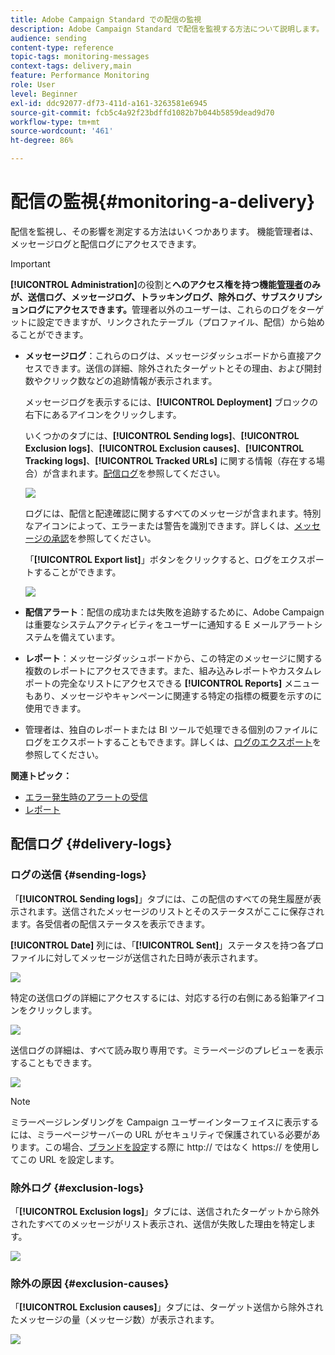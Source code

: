 ```yaml
---
title: Adobe Campaign Standard での配信の監視
description: Adobe Campaign Standard で配信を監視する方法について説明します。
audience: sending
content-type: reference
topic-tags: monitoring-messages
context-tags: delivery,main
feature: Performance Monitoring
role: User
level: Beginner
exl-id: ddc92077-df73-411d-a161-3263581e6945
source-git-commit: fcb5c4a92f23bdffd1082b7b044b5859dead9d70
workflow-type: tm+mt
source-wordcount: '461'
ht-degree: 86%

---
```


# 配信の監視{#monitoring-a-delivery}

配信を監視し、その影響を測定する方法はいくつかあります。 機能管理者は、メッセージログと配信ログにアクセスできます。

>[!IMPORTANT]
>
>**[!UICONTROL Administration]**&#x200B;の役割と&#x200B;**へのアクセス権を持つ機能[管理者](../../administration/using/users-management.md#functional-administrators)のみが、送信ログ、メッセージログ、トラッキングログ、除外ログ、サブスクリプションログにアクセスできます。**&#x200B;管理者以外のユーザーは、これらのログをターゲットに設定できますが、リンクされたテーブル（プロファイル、配信）から始めることができます。

* **メッセージログ**：これらのログは、メッセージダッシュボードから直接アクセスできます。送信の詳細、除外されたターゲットとその理由、および開封数やクリック数などの追跡情報が表示されます。

   メッセージログを表示するには、**[!UICONTROL Deployment]** ブロックの右下にあるアイコンをクリックします。

   いくつかのタブには、**[!UICONTROL Sending logs]**、**[!UICONTROL Exclusion logs]**、**[!UICONTROL Exclusion causes]**、**[!UICONTROL Tracking logs]**、**[!UICONTROL Tracked URLs]** に関する情報（存在する場合）が含まれます。[配信ログ](#delivery-logs)を参照してください。

   ![](assets/sending_delivery1.png)

   ログには、配信と配達確認に関するすべてのメッセージが含まれます。特別なアイコンによって、エラーまたは警告を識別できます。詳しくは、[メッセージの承認](../../sending/using/previewing-messages.md)を参照してください。

   「**[!UICONTROL Export list]**」ボタンをクリックすると、ログをエクスポートすることができます。

   ![](assets/sending_delivery2.png)

* **配信アラート**：配信の成功または失敗を追跡するために、Adobe Campaign は重要なシステムアクティビティをユーザーに通知する E メールアラートシステムを備えています。
* **レポート**：メッセージダッシュボードから、この特定のメッセージに関する複数のレポートにアクセスできます。また、組み込みレポートやカスタムレポートの完全なリストにアクセスできる **[!UICONTROL Reports]** メニューもあり、メッセージやキャンペーンに関連する特定の指標の概要を示すのに使用できます。
* 管理者は、独自のレポートまたは BI ツールで処理できる個別のファイルにログをエクスポートすることもできます。詳しくは、[ログのエクスポート](../../automating/using/exporting-logs.md)を参照してください。

**関連トピック：**

* [エラー発生時のアラートの受信](../../sending/using/receiving-alerts-when-failures-happen.md)
* [レポート](../../reporting/using/about-dynamic-reports.md)

## 配信ログ {#delivery-logs}

### ログの送信 {#sending-logs}

「**[!UICONTROL Sending logs]**」タブには、この配信のすべての発生履歴が表示されます。送信されたメッセージのリストとそのステータスがここに保存されます。各受信者の配信ステータスを表示できます。

**[!UICONTROL Date]** 列には、「**[!UICONTROL Sent]**」ステータスを持つ各プロファイルに対してメッセージが送信された日時が表示されます。

![](assets/sending_delivery3.png)

特定の送信ログの詳細にアクセスするには、対応する行の右側にある鉛筆アイコンをクリックします。

![](assets/sending_access-sending-log.png)

送信ログの詳細は、すべて読み取り専用です。ミラーページのプレビューを表示することもできます。

![](assets/sending_sending-log.png)

>[!NOTE]
>
>ミラーページレンダリングを Campaign ユーザーインターフェイスに表示するには、ミラーページサーバーの URL がセキュリティで保護されている必要があります。この場合、[ブランドを設定](../../administration/using/branding.md#configuring-and-using-brands)する際に http:// ではなく https:// を使用してこの URL を設定します。

### 除外ログ {#exclusion-logs}

「**[!UICONTROL Exclusion logs]**」タブには、送信されたターゲットから除外されたすべてのメッセージがリスト表示され、送信が失敗した理由を特定します。

![](assets/sending_delivery4.png)

### 除外の原因 {#exclusion-causes}

「**[!UICONTROL Exclusion causes]**」タブには、ターゲット送信から除外されたメッセージの量（メッセージ数）が表示されます。

![](assets/sending_delivery5.png)
